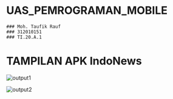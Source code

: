 # UAS_PEMROGRAMAN_MOBILE
````
### Moh. Taufik Rauf
### 312010151
### TI.20.A.1
````
# TAMPILAN APK IndoNews

![output1](https://github.com/MohTaufikRauf19/UAS_PEMROGRAMAN_MOBILE/assets/116693393/d00a02ee-965a-4669-b2c1-3e377cdc7eda)

![output2](https://github.com/MohTaufikRauf19/UAS_PEMROGRAMAN_MOBILE/assets/116693393/cceafb9b-c02d-479a-9e39-4ca1b667b6f9)
